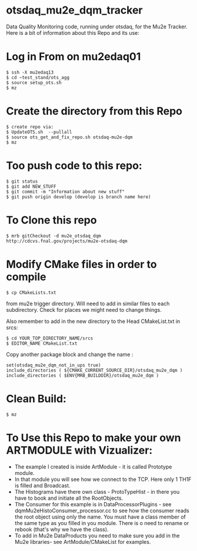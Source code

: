 # otsdaq_mu2e_dqm_tracker
Data Quality Monitoring code, running under otsdaq, for the Mu2e Tracker.
Here is a bit of information about this Repo and its use:

# Log in From on mu2edaq01

```
$ ssh -X mu2edaq13
$ cd ~test_stand/ots_agg
$ source setup_ots.sh
$ mz 
```
# Create the directory from this Repo
```
$ create repo via: 
$ UpdateOTS.sh  --pullall 
$ source ots_get_and_fix_repo.sh otsdaq-mu2e-dqm
$ mz
```

# Too push code to this repo:
```
$ git status
$ git add NEW_STUFF
$ git commit -m "Information about new stuff"
$ git push origin develop (develop is branch name here)
```
# To Clone this repo
```
$ mrb gitCheckout -d mu2e_otsdaq_dqm http://cdcvs.fnal.gov/projects/mu2e-otsdaq-dqm
```
# Modify CMake files in order to compile
```
$ cp CMakeLists.txt 
```
from mu2e trigger directory. Will need to add in similar files to each subdirectory. Check for places we might need to change things.

Also remember to add in the new directory to the Head CMakeList.txt in srcs:

```
$ cd YOUR_TOP_DIRECTORY_NAME/srcs
$ EDITOR_NAME CMakeList.txt
```
Copy another package block and change the name :

```
set(otsdaq_mu2e_dqm_not_in_ups true)
include_directories ( ${CMAKE_CURRENT_SOURCE_DIR}/otsdaq_mu2e_dqm )
include_directories ( $ENV{MRB_BUILDDIR}/otsdaq_mu2e_dqm )

```
# Clean Build:
```
$ mz
```

# To Use this Repo to make your own ARTMODULE with Vizualizer:

- The example I created is inside ArtModule - it is called Prototype module.
- In that module you will see how we connect to the TCP. Here only 1 TH1F is filled and Broadcast.
- The Histograms have there own class - ProtoTypeHist - in there you have to book and initiate all the RootObjects.
- The Consumer for this example is in DataProcessorPlugins -  see dqmMu2eHistoConsumer_processor.cc to see how the consumer reads the root object using only the name. You must have a class member of the same type as you filled in you module. There is o need to rename or rebook (that's why we have the class). 
- To add in Mu2e DataProducts you need to make sure you add in the Mu2e libraries- see ArtModule/CMakeList for examples.
